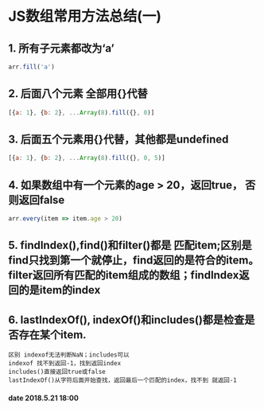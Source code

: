 # JS数组常用方法总结(一)

## 1. 所有子元素都改为‘a’

```javascript
arr.fill('a')
``` 

## 2. 后面八个元素 全部用{}代替

```javascript
[{a: 1}, {b: 2}, ...Array(8).fill({}, 0)]
```

## 3. 后面五个元素用{}代替，其他都是undefined

 ```javascript
[{a: 1}, {b: 2}, ...Array(8).fill({}, 0, 5)]
```

## 4. 如果数组中有一个元素的age > 20，返回true， 否则返回false

```javascript
arr.every(item => item.age > 20)
```

## 5. findIndex(),find()和filter()都是 匹配item;区别是find只找到第一个就停止，find返回的是符合的item。filter返回所有匹配的item组成的数组；findIndex返回的是item的index

## 6. lastIndexOf(), indexOf()和includes()都是检查是否存在某个item.

    区别 indexof无法判断NaN；includes可以
    indexof 找不到返回-1，找到返回index
    includes()直接返回true或false
    lastIndexOf()从字符后面开始查找，返回最后一个匹配的index，找不到 就返回-1

#### date 2018.5.21 18:00